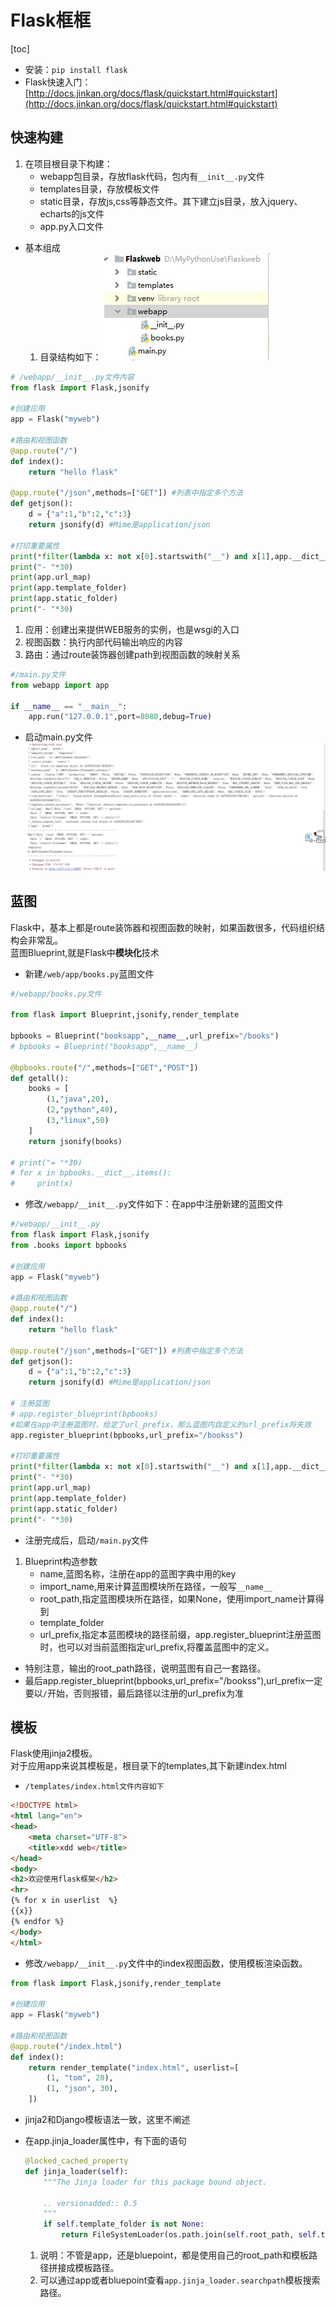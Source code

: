 # Flask框框

[toc]

* 安装：`pip install flask`
* Flask快速入门：[http://docs.jinkan.org/docs/flask/quickstart.html#quickstart](http://docs.jinkan.org/docs/flask/quickstart.html#quickstart)

## 快速构建

1. 在项目根目录下构建：
    * webapp包目录，存放flask代码，包内有`__init__.py`文件
    * templates目录，存放模板文件
    * static目录，存放js,css等静态文件。其下建立js目录，放入jquery、echarts的js文件
    * app.py入口文件

* 基本组成
    1. 目录结构如下：
    ![flask_001](../../../img/python/flask_001.jpg)

````python
# /webapp/__init__.py文件内容
from flask import Flask,jsonify

#创建应用
app = Flask("myweb")

#路由和视图函数
@app.route("/")
def index():
    return "hello flask"

@app.route("/json",methods=["GET"]) #列表中指定多个方法
def getjson():
    d = {"a":1,"b":2,"c":3}
    return jsonify(d) #Mime是application/json

#打印重要属性
print(*filter(lambda x: not x[0].startswith("__") and x[1],app.__dict__.items()),sep="\n")
print("- "*30)
print(app.url_map)
print(app.template_folder)
print(app.static_folder)
print("- "*30)
````

1. 应用：创建出来提供WEB服务的实例，也是wsgi的入口
2. 视图函数：执行内部代码输出响应的内容
3. 路由：通过route装饰器创建path到视图函数的映射关系

````python
#/main.py文件
from webapp import app

if __name__ == "__main__":
    app.run("127.0.0.1",port=8080,debug=True)
````

* 启动main.py文件
![flask_002](../../../img/python/flask_002.jpg)

## 蓝图

Flask中，基本上都是route装饰器和视图函数的映射，如果函数很多，代码组织结构会非常乱。  
蓝图Blueprint,就是Flask中**模块化**技术

* 新建`/web/app/books.py`蓝图文件

````python
#/webapp/books.py文件

from flask import Blueprint,jsonify,render_template

bpbooks = Blueprint("booksapp",__name__,url_prefix="/books")
# bpbooks = Blueprint("booksapp",__name__)

@bpbooks.route("/",methods=["GET","POST"])
def getall():
    books = [
        (1,"java",20),
        (2,"python",40),
        (3,"linux",50)
    ]
    return jsonify(books)

# print("= "*30)
# for x in bpbooks.__dict__.items():
#     print(x)
````

* 修改`/webapp/__init__.py`文件如下：在app中注册新建的蓝图文件

````python
#/webapp/__init__.py
from flask import Flask,jsonify
from .books import bpbooks

#创建应用
app = Flask("myweb")

#路由和视图函数
@app.route("/")
def index():
    return "hello flask"

@app.route("/json",methods=["GET"]) #列表中指定多个方法
def getjson():
    d = {"a":1,"b":2,"c":3}
    return jsonify(d) #Mime是application/json

# 注册蓝图
# app.register_blueprint(bpbooks)
#如果在app中注册蓝图时，给定了url_prefix，那么蓝图内自定义的url_prefix将失效
app.register_blueprint(bpbooks,url_prefix="/bookss")

#打印重要属性
print(*filter(lambda x: not x[0].startswith("__") and x[1],app.__dict__.items()),sep="\n")
print("- "*30)
print(app.url_map)
print(app.template_folder)
print(app.static_folder)
print("- "*30)
````

* 注册完成后，启动`/main.py`文件

1. Blueprint构造参数
    * name,蓝图名称，注册在app的蓝图字典中用的key
    * import_name,用来计算蓝图模块所在路径，一般写`__name__`
    * root_path,指定蓝图模块所在路径，如果None，使用import_name计算得到
    * template_folder
    * url_prefix,指定本蓝图模块的路径前缀，app.register_blueprint注册蓝图时，也可以对当前蓝图指定url_prefix,将覆盖蓝图中的定义。

* 特别注意，输出的root_path路径，说明蓝图有自己一套路径。
* 最后app.register_blueprint(bpbooks,url_prefix="/bookss"),url_prefix一定要以`/`开始，否则报错，最后路径以注册的url_prefix为准

## 模板

Flask使用jinja2模板。  
对于应用app来说其模板是，根目录下的templates,其下新建index.html

* `/templates/index.html文件内容如下`

````html
<!DOCTYPE html>
<html lang="en">
<head>
    <meta charset="UTF-8">
    <title>xdd web</title>
</head>
<body>
<h2>欢迎使用flask框架</h2>
<hr>
{% for x in userlist  %}
{{x}}
{% endfor %}
</body>
</html>
````

* 修改`/webapp/__init__.py`文件中的index视图函数，使用模板渲染函数。

````python
from flask import Flask,jsonify,render_template

#创建应用
app = Flask("myweb")

#路由和视图函数
@app.route("/index.html")
def index():
    return render_template("index.html", userlist=[
        (1, "tom", 20),
        (1, "json", 30),
    ])
````

* jinja2和Django模板语法一致，这里不阐述
* 在app.jinja_loader属性中，有下面的语句

    ````python
    @locked_cached_property
    def jinja_loader(self):
        """The Jinja loader for this package bound object.

        .. versionadded:: 0.5
        """
        if self.template_folder is not None:
            return FileSystemLoader(os.path.join(self.root_path, self.template_folder))
    ````

    1. 说明：不管是app，还是bluepoint，都是使用自己的root_path和模板路径拼接成模板路径。
    2. 可以通过app或者bluepoint查看`app.jinja_loader.searchpath`模板搜索路径。









